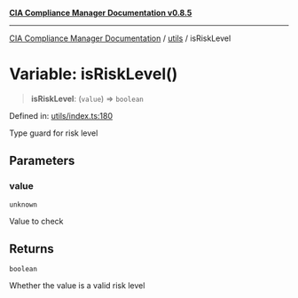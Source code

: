 [**CIA Compliance Manager Documentation v0.8.5**](../../README.md)

***

[CIA Compliance Manager Documentation](../../modules.md) / [utils](../README.md) / isRiskLevel

# Variable: isRiskLevel()

> **isRiskLevel**: (`value`) => `boolean`

Defined in: [utils/index.ts:180](https://github.com/Hack23/cia-compliance-manager/blob/b7c3bc9644fb5b9d82b5b184ba290206da25104b/src/utils/index.ts#L180)

Type guard for risk level

## Parameters

### value

`unknown`

Value to check

## Returns

`boolean`

Whether the value is a valid risk level
